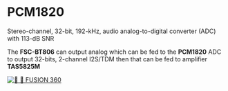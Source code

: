 # PCM1820

Stereo-channel, 32-bit, 192-kHz, audio analog-to-digital converter (ADC) with 113-dB SNR

The **FSC-BT806** can output analog which can be fed to the **PCM1820** ADC to output 32-bits, 2-channel I2S/TDM then that can be fed to amplifier **TAS5825M**




[![🎨 📐 FUSION 360](https://www.ti.com/ds_dgm/images/fbd_sbasa61a.gif)](https://www.ti.com/product/PCM1820)

